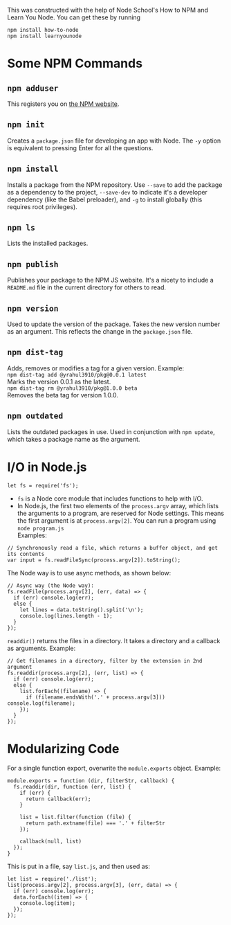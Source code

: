 This was constructed with the help of Node School's How to NPM and Learn You Node. You can get these by running
```
npm install how-to-node
npm install learnyounode
```
# Some NPM Commands
## `npm adduser`
This registers you on [the NPM website](npmjs.com).

## `npm init`
Creates a `package.json` file for developing an app with Node. The `-y` option is equivalent to pressing Enter for all the questions.

## `npm install`
Installs a package from the NPM repository. Use `--save` to add the package as a dependency to the project, `--save-dev` to indicate it's a developer dependency (like the Babel preloader), and `-g` to install globally (this requires root privileges).

## `npm ls`
Lists the installed packages.

## `npm publish`
Publishes your package to the NPM JS website. It's a nicety to include a `README.md` file in the current directory for others to read.

## `npm version`
Used to update the version of the package. Takes the new version number as an argument. This reflects the change in the `package.json` file.

## `npm dist-tag`
Adds, removes or modifies a tag for a given version. Example:  
`npm dist-tag add @yrahul3910/pkg@0.0.1 latest`  
Marks the version 0.0.1 as the latest.  
`npm dist-tag rm @yrahul3910/pkg@1.0.0 beta`  
Removes the beta tag for version 1.0.0.

## `npm outdated`
Lists the outdated packages in use. Used in conjunction with `npm update`, which takes a package name as the argument.

# I/O in Node.js
`let fs = require('fs');`  
* `fs` is a Node core module that includes functions to help with I/O.  
* In Node.js, the first two elements of the `process.argv` array, which lists the arguments to a program, are reserved for Node settings. This means the first argument is at `process.argv[2]`. You can run a program using `node program.js`  
Examples:
```
// Synchronously read a file, which returns a buffer object, and get its contents
var input = fs.readFileSync(process.argv[2]).toString();
```
The Node way is to use async methods, as shown below:
```
// Async way (the Node way):
fs.readFile(process.argv[2], (err, data) => {
  if (err) console.log(err);
  else {
    let lines = data.toString().split('\n');
    console.log(lines.length - 1);
  }
});
```
`readdir()` returns the files in a directory. It takes a directory and a callback as arguments. Example:
```
// Get filenames in a directory, filter by the extension in 2nd argument
fs.readdir(process.argv[2], (err, list) => {
  if (err) console.log(err);
  else {
    list.forEach((filename) => {
      if (filename.endsWith('.' + process.argv[3])) console.log(filename);
    });
  }
});
```
# Modularizing Code
For a single function export, overwrite the `module.exports` object. Example:
```
module.exports = function (dir, filterStr, callback) {
  fs.readdir(dir, function (err, list) {
    if (err) {
      return callback(err);
    }
    
    list = list.filter(function (file) {
      return path.extname(file) === '.' + filterStr
    });
    
    callback(null, list)
  });
}
```
This is put in a file, say `list.js`, and then used as:
```
let list = require('./list');
list(process.argv[2], process.argv[3], (err, data) => {
  if (err) console.log(err);
  data.forEach((item) => {
    console.log(item);
  });
});
```